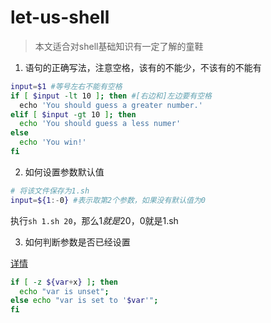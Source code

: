 # let-us-shell

> 本文适合对shell基础知识有一定了解的童鞋

1. 语句的正确写法，注意空格，该有的不能少，不该有的不能有

```bash
input=$1 #等号左右不能有空格
if [ $input -lt 10 ]; then #[右边和]左边要有空格
  echo 'You should guess a greater number.'
elif [ $input -gt 10 ]; then
  echo 'You should guess a less numer'
else 
  echo 'You win!'
fi
```

2. 如何设置参数默认值

```bash
# 将该文件保存为1.sh
input=${1:-0} #表示取第2个参数，如果没有默认值为0
```

执行`sh 1.sh 20`，那么$1就是20，$0就是1.sh

3. 如何判断参数是否已经设置

  [详情](https://stackoverflow.com/questions/3601515/how-to-check-if-a-variable-is-set-in-bash)
```bash
if [ -z ${var+x} ]; then 
  echo "var is unset"; 
else echo "var is set to '$var'"; 
fi
```
